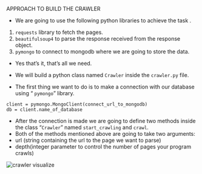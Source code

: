 APPROACH TO BUILD THE CRAWLER
* We are going to use the following python libraries to achieve the task .

1. `requests` library to fetch the pages.
2. `beautifulsoup4` to parse the response received from the response
object.
3. `pymongo` to connect to mongodb where we are going to store the data.
* Yes that’s it, that’s all we need.

* We will build a python class named `Crawler` inside the `crawler.py` file.
* The first thing we want to do is to make a connection with our database using
“ `pymongo`” library.
```pyhton
client = pymongo.MongoClient(connect_url_to_mongodb)
db = client.name_of_database
```
* After the connection is made we are going to define two methods inside the
class “`Crawler`” named `start_crawling` and `crawl`.
* Both of the methods mentioned above are going to take two arguments:
* url (string containing the url to the page we want to parse)
* depth(integer parameter to control the number of pages your program crawls)


![crawler visualize](https://github.com/nullblocks/FingSearch/assets/110848103/56e3fb66-d2ca-42eb-bcd6-4a03cc6a95f6)
